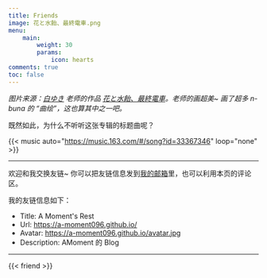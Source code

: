 ```yaml
---
title: Friends
image: 花と水飴、最終電車.png
menu:
    main: 
        weight: 30
        params:
            icon: hearts
comments: true
toc: false
---
```


*图片来源：[白ゆき](https://www.pixiv.net/en/users/96825901) 老师的作品 [花と水飴、最終電車](https://www.pixiv.net/en/artworks/132033239)。老师的画超美~ 画了超多 n-buna 的 “曲绘”，这也算其中之一吧。*

既然如此，为什么不听听这张专辑的标题曲呢？

{{<  music auto="https://music.163.com/#/song?id=33367346" loop="none" >}}

---

欢迎和我交换友链~ 你可以把友链信息发到[我的邮箱](mailto:amoment096@gmail.com)里，也可以利用本页的评论区。

我的友链信息如下：
- Title: A Moment's Rest
- Url:  https://a-moment096.github.io/
- Avatar: https://a-moment096.github.io/avatar.jpg
- Description: AMoment 的 Blog

---

{{< friend >}}
